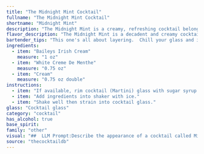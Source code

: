 ```yaml
---
title: "The Midnight Mint Cocktail"
fullname: "The Midnight Mint Cocktail"
shortname: "Midnight Mint"
description: "The Midnight Mint is a creamy, refreshing cocktail belonging to the **liqueur-based** family. Its origins are likely recent, a modern twist on classic mint-flavored drinks, drawing inspiration from the smooth combination of Irish Cream and Creme de Menthe. "
flavor_description: "The Midnight Mint is a decadent and creamy cocktail. The Baileys Irish Cream provides a rich, sweet, and slightly boozy base. The White Creme de Menthe adds a refreshing, minty sweetness with a hint of cool mint. The cream rounds out the drink, adding a velvety texture and enhancing the overall sweetness. The combination creates a smooth and luxurious experience, perfect for a special occasion or a quiet night in. "
bartender_tips: "This one's all about layering.  Chill your glass and ingredients beforehand.  Pour the Baileys slowly down the side to form the bottom layer.  Carefully add the Creme de Menthe, letting it float on top.  Finish with a thin layer of cream.  A gentle swirl with a skewer adds a touch of elegance, but avoid overmixing! "
ingredients:
  - item: "Baileys Irish Cream"
    measure: "1 oz"
  - item: "White Creme De Menthe"
    measure: "0.75 oz"
  - item: "Cream"
    measure: "0.75 oz double"
instructions:
  - item: "If available, rim cocktail (Martini) glass with sugar syrup then dip into chocolate flakes or powder."
  - item: "Add ingredients into shaker with ice."
  - item: "Shake well then strain into cocktail glass."
glass: "Cocktail glass"
category: "cocktail"
has_alcohol: true
base_spirit:
family: "other"
visual: "##  LLM Prompt:Describe the appearance of a cocktail called Midnight Mint that is made with Baileys Irish Cream, White Creme De Menthe, and Cream. Consider the following:**Color:*** Is it a single color, or does it have layers?* Is it opaque or transparent?* What are the shades and hues present?**Texture:*** Is it smooth or layered?* Does it have any foam or bubbles? **Garnish:*** Is it garnished with anything?* If so, what is the garnish and how does it affect the appearance?**Glass:*** What kind of glass is it served in?* How does the glass shape affect the appearance?**Overall Impression:*** What kind of mood or feeling does the drink evoke visually? * Would you describe it as elegant, playful, refreshing, or something else?**Example:** The Midnight Mint is a rich, opaque cocktail with a layered effect. The bottom layer is a deep, dark green from the Creme de Menthe, transitioning into a smooth, creamy ivory from the Baileys and cream. The top layer is a delicate white foam. The cocktail is served in a tall, slender glass, garnished with a sprig of fresh mint. The overall impression is luxurious and decadent, with a touch of playful whimsy. "
source: "thecocktaildb"
---
```


